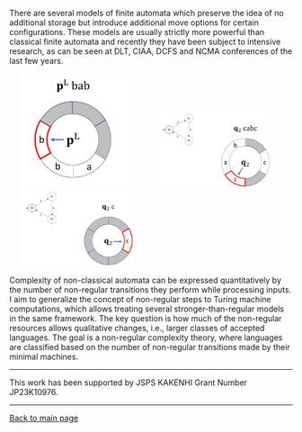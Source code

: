 There are several models of finite automata which preserve the idea of no additional storage but introduce additional move options for certain configurations. 
These models are usually strictly more powerful than classical finite automata and recently they have been subject to intensive research, 
as can be seen at DLT, CIAA, DCFS and NCMA conferences of the last few years.

<p float="left">
  <img src="/owjfaEx2.png" width="200" hspace="20"/>
  <img src="/owjfaEx3.png" width="200" hspace="20"/> 
  <img src="/owjfaEx4.png" width="200" hspace="20"/>
</p>

Complexity of non-classical automata can be expressed quantitatively by the number of non-regular transitions they perform while processing inputs. I aim to generalize the concept of non-regular steps to Turing machine computations, which allows treating several stronger-than-regular models in the same framework. The key question is how much of the non-regular resources allows qualitative changes, i.e., larger classes of accepted languages. The goal is a non-regular complexity theory, where languages are classified based on the number of non-regular transitions made by their minimal machines.
___
This work has been supported by JSPS KAKENHI Grant Number JP23K10976.
___
[Back to main page](https://github.com/szfazekas/szfazekas)
